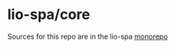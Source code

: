 # lio-spa/core
Sources for this repo are in the lio-spa [monorepo](https://github.com/Liiioooo/lio-spa)